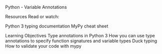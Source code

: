 Python - Variable Annotations

Resources
Read or watch:

Python 3 typing documentation
MyPy cheat sheet

Learning Objectives
Type annotations in Python 3
How you can use type annotations to specify function signatures and variable types
Duck typing
How to validate your code with mypy
